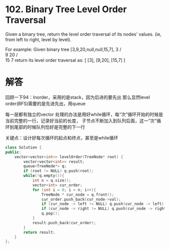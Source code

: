 # 102. Binary Tree Level Order Traversal
Given a binary tree, return the level order traversal of its nodes' values. (ie, from left to right, level by level).

For example:
Given binary tree [3,9,20,null,null,15,7],
    3
   / \
  9  20
    /  \
   15   7
return its level order traversal as:
[
  [3],
  [9,20],
  [15,7]
]

# 解答
回顾一下94：Inorder，采用的是stack，因为后进的要先出
那么显然level order(BFS)需要的是先进先出，用queue

每一层都有独立的vector
处理的办法是用好while循环，每“次”循环开始的时候是当前完整的一行，记录好当前的长度，
子节点不断加入到队列后面，这一“次”循环到尾部的时候队列恰好是完整的下一行

关键点：设计好每次循环的起点和终点，甚至是while循环
```c++
class Solution {
public:
    vector<vector<int>> levelOrder(TreeNode* root) {
        vector<vector<int>> result;
        queue<TreeNode*> q;
        if (root != NULL) q.push(root);
        while(!q.empty()){
            int n = q.size();
            vector<int> cur_order;
            for (int i = 0; i < n; i++){
                TreeNode * cur_node = q.front();
                cur_order.push_back(cur_node->val);
                if (cur_node -> left != NULL) q.push(cur_node -> left);
                if (cur_node -> right != NULL) q.push(cur_node -> right);
                q.pop();
            }
            result.push_back(cur_order);
        }
        return result;
    }
};
```